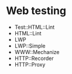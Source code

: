 # Web testing

* Test::HTML::Lint
* HTML::Lint
* LWP
* LWP::Simple
* WWW::Mechanize
* HTTP::Recorder
* HTTP::Proxy



